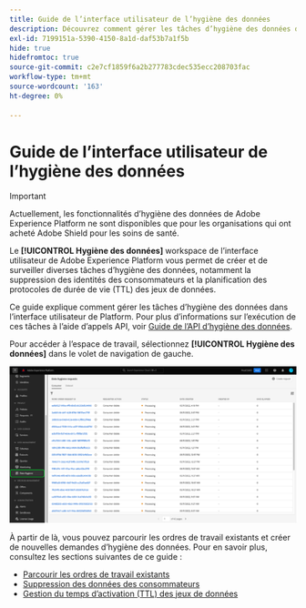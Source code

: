 ```yaml
---
title: Guide de l’interface utilisateur de l’hygiène des données
description: Découvrez comment gérer les tâches d’hygiène des données dans l’interface utilisateur de Adobe Experience Platform.
exl-id: 7199151a-5390-4150-8a1d-daf53b7a1f5b
hide: true
hidefromtoc: true
source-git-commit: c2e7cf1859f6a2b277783cdec535ecc208703fac
workflow-type: tm+mt
source-wordcount: '163'
ht-degree: 0%

---
```


# Guide de l’interface utilisateur de l’hygiène des données

>[!IMPORTANT]
>
>Actuellement, les fonctionnalités d’hygiène des données de Adobe Experience Platform ne sont disponibles que pour les organisations qui ont acheté Adobe Shield pour les soins de santé.

Le **[!UICONTROL Hygiène des données]** workspace de l’interface utilisateur de Adobe Experience Platform vous permet de créer et de surveiller diverses tâches d’hygiène des données, notamment la suppression des identités des consommateurs et la planification des protocoles de durée de vie (TTL) des jeux de données.

Ce guide explique comment gérer les tâches d’hygiène des données dans l’interface utilisateur de Platform. Pour plus d’informations sur l’exécution de ces tâches à l’aide d’appels API, voir [Guide de l’API d’hygiène des données](../api/overview.md).

Pour accéder à l’espace de travail, sélectionnez **[!UICONTROL Hygiène des données]** dans le volet de navigation de gauche.

![Image montrant le [!UICONTROL Hygiène des données] espace de travail dans l’interface utilisateur de Platform](../images/ui/overview/home.png)

À partir de là, vous pouvez parcourir les ordres de travail existants et créer de nouvelles demandes d’hygiène des données. Pour en savoir plus, consultez les sections suivantes de ce guide :

* [Parcourir les ordres de travail existants](./browse.md)
* [Suppression des données des consommateurs](./delete-consumer.md)
* [Gestion du temps d’activation (TTL) des jeux de données](./ttl.md)
